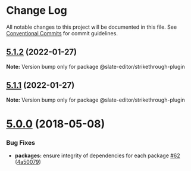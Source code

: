 # Change Log

All notable changes to this project will be documented in this file.
See [Conventional Commits](https://conventionalcommits.org) for commit guidelines.

<a name="5.1.2"></a>
## [5.1.2](https://github.com/nossas/slate-editor/compare/v5.1.0...v5.1.2) (2022-01-27)




**Note:** Version bump only for package @slate-editor/strikethrough-plugin

<a name="5.1.1"></a>
## [5.1.1](https://github.com/nossas/slate-editor/compare/v5.1.0...v5.1.1) (2022-01-27)




**Note:** Version bump only for package @slate-editor/strikethrough-plugin

<a name="5.0.0"></a>
# [5.0.0](https://github.com/nossas/slate-editor/compare/v4.0.1...v5.0.0) (2018-05-08)


### Bug Fixes

* **packages:** ensure integrity of dependencies for each package [#62](https://github.com/nossas/slate-editor/issues/62) ([4a50079](https://github.com/nossas/slate-editor/commit/4a50079))
